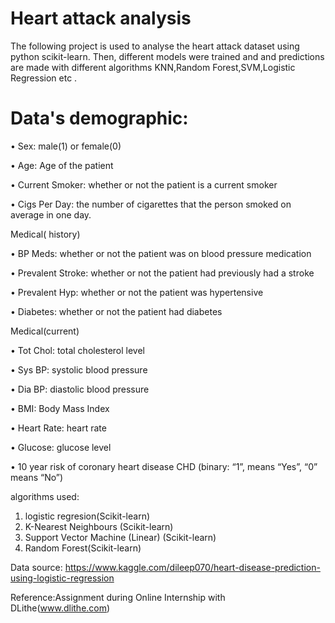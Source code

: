 # Heart attack analysis 
The following  project is used to analyse the heart attack dataset using python scikit-learn. Then, different models were trained and and predictions are made with different algorithms KNN,Random Forest,SVM,Logistic Regression etc .
# Data's demographic:
• Sex: male(1) or female(0) 

• Age: Age of the patient

• Current Smoker: whether or not the patient is a current smoker 

• Cigs Per Day: the number of cigarettes that the person smoked on average in one day.

Medical( history)

• BP Meds: whether or not the patient was on blood pressure medication 

• Prevalent Stroke: whether or not the patient had previously had a stroke

• Prevalent Hyp: whether or not the patient was hypertensive 

• Diabetes: whether or not the patient had diabetes 

Medical(current)

• Tot Chol: total cholesterol level 

• Sys BP: systolic blood pressure 

• Dia BP: diastolic blood pressure 

• BMI: Body Mass Index 

• Heart Rate: heart rate 

• Glucose: glucose level 

• 10 year risk of coronary heart disease CHD (binary: “1”, means “Yes”, “0” means “No”)

algorithms used:
1. logistic regresion(Scikit-learn)
2. K-Nearest Neighbours (Scikit-learn)
3. Support Vector Machine (Linear) (Scikit-learn)
4. Random Forest(Scikit-learn)

Data source: https://www.kaggle.com/dileep070/heart-disease-prediction-using-logistic-regression

Reference:Assignment during Online Internship with DLithe(www.dlithe.com)
